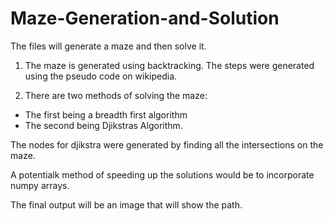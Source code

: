 # Maze-Generation-and-Solution

The files will generate a maze and then solve it.

1) The maze is generated using backtracking. The steps
were generated using the pseudo code on wikipedia.

2) There are two methods of solving the maze:
  - The first being a breadth first algorithm
  - The second being Djikstras Algorithm.

The nodes for djikstra were generated by finding 
all the intersections on the maze. 

A potentialk method of speeding up the solutions 
would be to incorporate numpy arrays.

The final output will be an image that will show the path.
